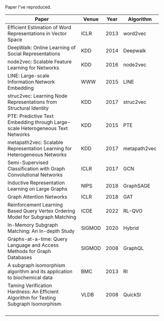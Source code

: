 Paper I've reproduced.

| Paper                                                        | Venue  | Year | Algorithm    |
| ------------------------------------------------------------ | ------ | ---- | ------------ |
| Efficient Estimation of Word Representations in Vector Space | ICLR   | 2013 | word2vec     |
| DeepWalk: Online Learning of Social Representations          | KDD    | 2014 | Deepwalk     |
| node2vec: Scalable Feature Learning for Networks             | KDD    | 2016 | node2vec     |
| LINE: Large-scale Information Network Embedding              | WWW    | 2015 | LINE         |
| struc2vec: Learning Node Representations from Structural Identity | KDD    | 2017 | struc2vec    |
| PTE: Predictive Text Embedding through Large-scale Heterogeneous Text Networks | KDD    | 2015 | PTE          |
| metapath2vec: Scalable Representation Learning for Heterogeneous Networks | KDD    | 2017 | metapath2vec |
| Semi-Supervised Classification with Graph Convolutional Networks | ICLR   | 2017 | GCN          |
| Inductive Representation Learning on Large Graphs            | NIPS   | 2018 | GraphSAGE    |
| Graph Attention Networks                                     | ICLR   | 2018 | GAT          |
| Reinforcement Learning Based Query Vertex Ordering Model for Subgraph Matching | ICDE   | 2022 | RL-QVO       |
| In-Memory Subgraph Matching: An In-depth Study               | SIGMOD | 2020 | Hybrid       |
| Graphs-at-a-time: Query Language and Access Methods for Graph Databases | SIGMOD | 2008 | GraphQL      |
| A subgraph isomorphism algorithm and its application to biochemical data | BMC    | 2013 | RI           |
| Taming Verification Hardness: An Efficient Algorithm for Testing Subgraph Isomorphism | VLDB   | 2008 | QuickSI      |
|                                                              |        |      |              |
|                                                              |        |      |              |
|                                                              |        |      |              |
|                                                              |        |      |              |

